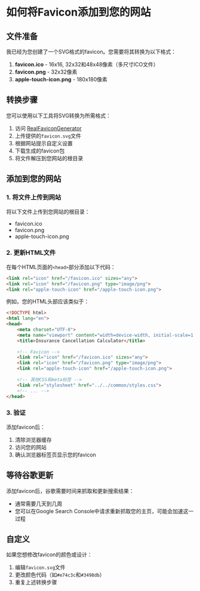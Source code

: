 # 如何将Favicon添加到您的网站

## 文件准备

我已经为您创建了一个SVG格式的favicon。您需要将其转换为以下格式：

1. **favicon.ico** - 16x16, 32x32和48x48像素（多尺寸ICO文件）
2. **favicon.png** - 32x32像素
3. **apple-touch-icon.png** - 180x180像素

## 转换步骤

您可以使用以下工具将SVG转换为所需格式：

1. 访问 [RealFaviconGenerator](https://realfavicongenerator.net/)
2. 上传提供的`favicon.svg`文件
3. 根据网站提示自定义设置
4. 下载生成的favicon包
5. 将文件解压到您网站的根目录

## 添加到您的网站

### 1. 将文件上传到网站

将以下文件上传到您网站的根目录：
- favicon.ico
- favicon.png
- apple-touch-icon.png

### 2. 更新HTML文件

在每个HTML页面的`<head>`部分添加以下代码：

```html
<link rel="icon" href="/favicon.ico" sizes="any">
<link rel="icon" href="/favicon.png" type="image/png">
<link rel="apple-touch-icon" href="/apple-touch-icon.png">
```

例如，您的HTML头部应该类似于：

```html
<!DOCTYPE html>
<html lang="en">
<head>
    <meta charset="UTF-8">
    <meta name="viewport" content="width=device-width, initial-scale=1.0">
    <title>Insurance Cancellation Calculator</title>
    
    <!-- Favicon -->
    <link rel="icon" href="/favicon.ico" sizes="any">
    <link rel="icon" href="/favicon.png" type="image/png">
    <link rel="apple-touch-icon" href="/apple-touch-icon.png">
    
    <!-- 其他CSS和meta标签 -->
    <link rel="stylesheet" href="../../common/styles.css">
    <!-- ... -->
</head>
```

### 3. 验证

添加favicon后：
1. 清除浏览器缓存
2. 访问您的网站
3. 确认浏览器标签页显示您的favicon

## 等待谷歌更新

添加favicon后，谷歌需要时间来抓取和更新搜索结果：
- 通常需要几天到几周
- 您可以在Google Search Console中请求重新抓取您的主页，可能会加速这一过程

## 自定义

如果您想修改favicon的颜色或设计：
1. 编辑`favicon.svg`文件
2. 更改颜色代码（如`#e74c3c`和`#3498db`）
3. 重复上述转换步骤 